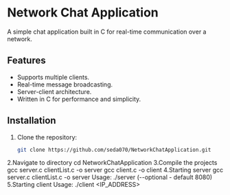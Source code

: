 # Network Chat Application
A simple chat application built in C for real-time communication over a network.
## Features
- Supports multiple clients.
- Real-time message broadcasting.
- Server-client architecture.
- Written in C for performance and simplicity.
## Installation
1. Clone the repository:
   ```bash
   git clone https://github.com/seda070/NetworkChatApplication.git
2.Navigate to directory
cd NetworkChatApplication
3.Compile the projects
gcc server.c clientList.c -o server
gcc client.c -o client
4.Starting server
gcc server.c clientList.c -o server
Usage: ./server <PORT> (--optional - default 8080)
5.Starting client
Usage: ./client <IP_ADDRESS> <PORT>



